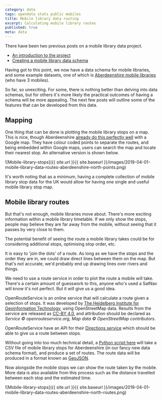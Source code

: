 ```yaml
---
category: data 
tags: opendata stats public mobiles
title: Mobile library data routing
excerpt: Calculating mobile library routes
published: true
meta: data
---
```


There have been two previous posts on a mobile library data project.

* [An introduction to the project](/mobile-library-data-project)
* [Creating a mobile library data schema](/mobile-library-data-schema)

Having got to this point, we now have a data schema for mobile libraries, and some example datasets, one of which is [Aberdeenshire mobile libraries](https://github.com/LibrariesHacked/mobiles-librarydata/blob/master/data/aberdeenshire.csv) (who have 3 mobiles).

So far, so unexciting. For some, there is nothing better than delving into data schemas, but for others it's more likely the practical outcomes of having a schema will be more appealing. The next few posts will outline some of the features that can be developed from this data.

## Mapping

One thing that can be done is plotting the mobile library stops on a map. This is nice, though Aberdeenshire [already do this perfectly well](https://www.google.com/maps/d/viewer?mid=1lIDgiRMjRjTLUMUWldFASu552pfrSIb0) with a Google map. They have colour coded points to separate the routes, and being embedded within Google maps, users can search the map and locate their nearest stop. An alternative version is shown below.

![Mobile-library-stops]({{ site.url }}{{ site.baseurl }}/images/2019-04-01-mobile-library-data-routes-aberdeenshire-north-points.png)

It's worth noting that as a minimum, having a complete collection of mobile library stop data for the UK would allow for having one single and useful mobile library stop map.

## Mobile library routes

But that's not enough, mobile libraries move about. There's more exciting information within a mobile library timetable. If we only show the stops, people may believe they are far away from the mobile, without seeing that it passes by very close to them.

The potential benefit of seeing the route a mobile library takes could be for considering additional stops, optimising stop order, etc.

It is easy to 'join the dots' of a route. As long as we have the stops and the order they are in, we could draw direct lines between them on the map. But that's not accurate, we'd probably end up drawing lines over rivers and things. 

We need to use a route service in order to plot the route a mobile will take. There's a certain amount of guesswork to this, anyone who's used a SatNav will know it's not perfect. But it will give us a good idea.

OpenRouteService is an online service that will calculate a route given a selection of stops. It was developed by [The Heidelberg Institute for Geoinformation Technology](http://www.heigit.org/), using OpenStreetMap data. Results from the service are released as [CC-BY 4.0](https://creativecommons.org/licenses/by/4.0/), and attribution should be declared as *Service &copy; openrouteservice.org, Map data &copy; OpenStreetMap contributors*.

OpenRouteService have an API for their [Directions service](https://openrouteservice.org/services/) which should be able to give us a route between stops.

Without going into too much technical detail, a [Python script here](https://github.com/LibrariesHacked/mobiles-librarydata/blob/master/scripts/createroute.py) will take a CSV file of mobile library stops for Aberdeenshire (in our fancy new data schema format), and produce a set of routes. The route data will be produced in a format known as [GeoJSON](http://geojson.org/).

Now alongside the mobile stops we can show the route taken by the mobile. More data is also available from this process such as the distance travelled between each stop and the estimated time.

![Mobile-library-stops]({{ site.url }}{{ site.baseurl }}/images/2019-04-01-mobile-library-data-routes-aberdeenshire-north-routes.png)